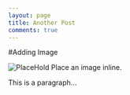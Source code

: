 ```yaml
---
layout: page
title: Another Post
comments: true
---
```


#Adding Image

![PlaceHold](http://placehold.it/350x150 "title")  Place an image inline.

This is a paragraph...
